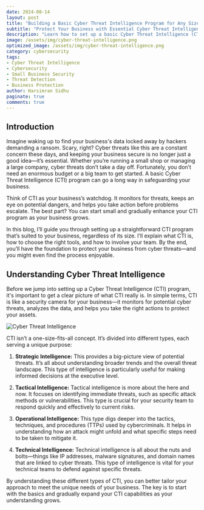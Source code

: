 ```yaml
---
date: 2024-08-14
layout: post
title: "Building a Basic Cyber Threat Intelligence Program for Any Size Business"
subtitle: "Protect Your Business with Essential Cyber Threat Intelligence"
description: "Learn how to set up a basic Cyber Threat Intelligence (CTI) program for your business, regardless of its size. This guide covers the essentials, from understanding CTI to choosing the right tools and getting your team on board."
image: /assets/img/cyber-threat-intelligence.png
optimized_image: /assets/img/cyber-threat-intelligence.png
category: cybersecurity
tags:
- Cyber Threat Intelligence
- Cybersecurity
- Small Business Security
- Threat Detection
- Business Protection
author: Harsimran Sidhu
paginate: true
comments: true
---
```


## Introduction

Imagine waking up to find your business's data locked away by hackers demanding a ransom. Scary, right? Cyber threats like this are a constant concern these days, and keeping your business secure is no longer just a good idea—it’s essential. Whether you’re running a small shop or managing a large company, cyber threats don’t take a day off. Fortunately, you don’t need an enormous budget or a big team to get started. A basic Cyber Threat Intelligence (CTI) program can go a long way in safeguarding your business.

Think of CTI as your business’s watchdog. It monitors for threats, keeps an eye on potential dangers, and helps you take action before problems escalate. The best part? You can start small and gradually enhance your CTI program as your business grows.

In this blog, I’ll guide you through setting up a straightforward CTI program that’s suited to your business, regardless of its size. I’ll explain what CTI is, how to choose the right tools, and how to involve your team. By the end, you’ll have the foundation to protect your business from cyber threats—and you might even find the process enjoyable.

## Understanding Cyber Threat Intelligence

Before we jump into setting up a Cyber Threat Intelligence (CTI) program, it's important to get a clear picture of what CTI really is. In simple terms, CTI is like a security camera for your business—it monitors for potential cyber threats, analyzes the data, and helps you take the right actions to protect your assets.

<img src="https://media.giphy.com/media/ELham0Mveox9e/giphy.gif" alt="Cyber Threat Intelligence" style="max-width:100%; height:auto;">

CTI isn’t a one-size-fits-all concept. It’s divided into different types, each serving a unique purpose:

1. **Strategic Intelligence:** This provides a big-picture view of potential threats. It’s all about understanding broader trends and the overall threat landscape. This type of intelligence is particularly useful for making informed decisions at the executive level.

2. **Tactical Intelligence:** Tactical intelligence is more about the here and now. It focuses on identifying immediate threats, such as specific attack methods or vulnerabilities. This type is crucial for your security team to respond quickly and effectively to current risks.

3. **Operational Intelligence:** This type digs deeper into the tactics, techniques, and procedures (TTPs) used by cybercriminals. It helps in understanding how an attack might unfold and what specific steps need to be taken to mitigate it.

4. **Technical Intelligence:** Technical intelligence is all about the nuts and bolts—things like IP addresses, malware signatures, and domain names that are linked to cyber threats. This type of intelligence is vital for your technical teams to defend against specific threats.

By understanding these different types of CTI, you can better tailor your approach to meet the unique needs of your business. The key is to start with the basics and gradually expand your CTI capabilities as your understanding grows.

